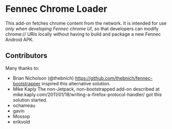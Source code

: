 Fennec Chrome Loader
====================

This add-on fetches chrome content from the network.  It is intended
for use *only when developing Fennec chrome UI*, so that developers
can modify chrome:// URIs locally without having to build and package
a new Fennec Android APK.

Contributors
------------

Many thanks to:

* Brian Nicholson (@thebnich)
  https://github.com/thebnich/fennec-bootstrapper inspired this
  alternative solution.
* Mike Kaply
  The non-Jetpack, non-bootstrapped add-on described at
  mike.kaply.com/2011/01/18/writing-a-firefox-protocol-handler/ got
  this solution started.
* ochameau
* gavin
* Mossop
* erikvold
